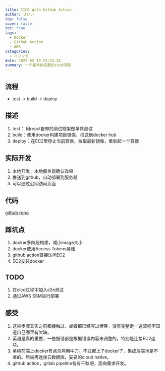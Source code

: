 ```yaml
---
title: CICD With Github Action
author: せいい
top: false
cover: false
toc: true
tags:
  - Docker
  - Github Action
  - AWS
categories:
  - インフラ
date: 2022-02-19 23:32:24
summary: 一个基本的完整的cicd流程
---
```


## 流程
* test -> build -> deploy

## 描述
1. test： 用react自带的测试框架做单体测试
2. build：使用docker构建项目镜像，推送到docker hub
3. deploy：在EC2里停止当前容器，拉取最新镜像，重新起一个容器

## 实际开发
1. 本地开发，本地服务器确认效果
2. 推送到github，自动部署到服务器
3. 可以通过公网访问页面

## 代码
[github repo](https://github.com/ccloveak/cicd-demo)

## 踩坑点
1. docker多阶段构建，减小image大小
2. docker使用Access Tokens登陆
3. github action直接访问EC2
4. EC2安装docker

## TODO
1. 在cicd过程中加入e2e测试
2. 通过AWS SSM进行部署

## 感受
1. 这些步骤其实之前都接触过，或者都已经写过博客，没有完整走一遍流程不知道自己哪里有欠缺。
2. 英语是真的重要，一些报错都是根据错误内容来调整的，特别是连接EC2这块。
3. 单纯前端上docker有点杀鸡用牛刀。不过都上了docker了，集成后端也是不难的。后端再连接云数据库，妥妥的cloud native。
4. github action，gitlab pipeline各有千秋吧，面向需求开发。